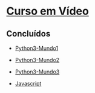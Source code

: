 # [Curso em Vídeo](https://www.cursoemvideo.com/cursos/)

## Concluídos
- [Python3-Mundo1](https://github.com/felipetega/CursoEmVideo/tree/cev/Python3/Mundo1)
- [Python3-Mundo2](https://github.com/felipetega/CursoEmVideo/tree/cev/Python3/Mundo2)
- [Python3-Mundo3](https://github.com/felipetega/CursoEmVideo/tree/cev/Python3/Mundo3)

- [Javascript](https://github.com/felipetega/CursoEmVideo/tree/cev/Javascript)
